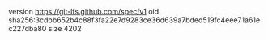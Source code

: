 version https://git-lfs.github.com/spec/v1
oid sha256:3cdbb652b4c88f3fa22e7d9283ce36d639a7bded519fc4eee71a61ec227dba80
size 4202
